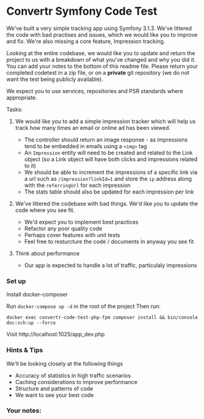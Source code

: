 # Convertr Symfony Code Test

We've built a very simple tracking app using Symfony 3.1.3. We've littered the code with bad practises and issues, which we would like you to improve and fix. We're also missing a core feature, Impression tracking.

Looking at the entire codebase, we would like you to update and return the project to us with a breakdown of what you've changed and why you did it. You can add your notes to the bottom of this readme file. 
Please return your completed codetest in a zip file, or on a **private** git repository (we do not want the test being publicly available).

We expect you to use services, repositories and PSR standards where appropriate.

Tasks:

1. We would like you to add a simple impression tracker which will help us track how many times an email or online ad has been viewed.
    * The controller should return an image response - as impressions tend to be embedded in emails using a `<img>` tag
    * An `Impression` entity will need to be created and related to the Link object (so a Link object will have both clicks and impressions related to it)
    * We should be able to increment the impressions of a specific link via a url such as `/impression?linkId=1` and store the `ip` address along with the `referringUrl` for each impression
    * The stats table should also be updated for each impression per link

2. We've littered the codebase with bad things. We'd like you to update the code where you see fit.
	* We'd expect you to implement best practices
	* Refactor any poor quality code
	* Perhaps cover features with unit tests
	* Feel free to resturcture the code / documents in anyway you see fit
	
3. Think about performance
	* Our app is expected to handle a lot of traffic, particulaly impressions
	
	
### Set up

Install docker-composer

Run `docker-compose up -d` in the root of the project
Then run:

```
docker exec convertr-code-test-php-fpm composer install && bin/console doc:sch:up --force
```

Visit http://localhost:1025/app_dev.php
	
### Hints & Tips

We'll be looking closely at the following things

* Accuracy of statistics in high traffic scenarios
* Caching considerations to improve performance
* Structure and patterns of code
* We want to see your best code


### Your notes:
